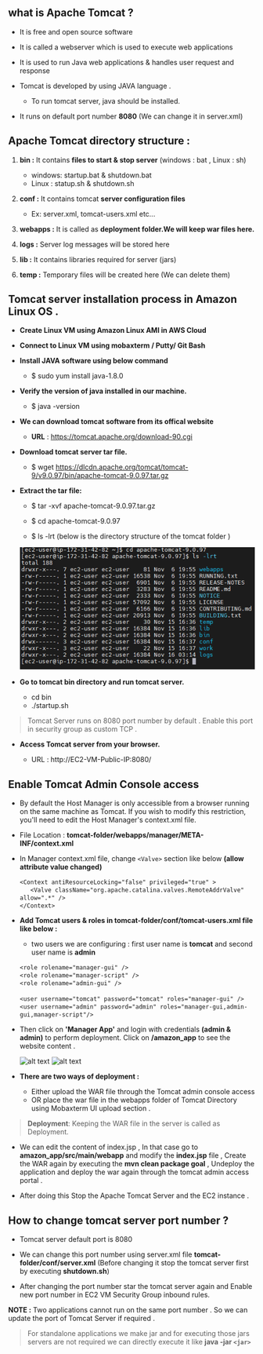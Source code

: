 ## what is Apache Tomcat ?


* It is free and open source software 

* It is called a webserver which is used to execute web applications 

* It is used to run Java web applications & handles user request and response

* Tomcat is developed by using JAVA language .

   * To run tomcat server, java should be installed.

* It runs on default port number __8080__ (We can change it in server.xml)

## Apache Tomcat directory structure :

1) __bin :__ It contains __files to start & stop server__  (windows : bat , Linux : sh)

	* windows: startup.bat & shutdown.bat
	* Linux : statup.sh & shutdown.sh

2) __conf :__ It contains tomcat __server configuration files__

	* Ex: server.xml, tomcat-users.xml etc...

3) __webapps :__ It is called as __deployment folder.We will keep war files here.__

4) __logs :__ Server log messages will be stored here

5) __lib :__ It contains libraries required for server (jars)

6) __temp :__  Temporary files will be created here (We can delete them)

## Tomcat server installation process in Amazon Linux OS .

* __Create Linux VM using Amazon Linux AMI in AWS Cloud__

* __Connect to Linux VM using mobaxterm / Putty/ Git Bash__

* __Install JAVA software using below command__ 

   * $ sudo yum install java-1.8.0

* __Verify the version of java installed in our machine.__
    
    * $ java -version

* __We can download tomcat software from its offical website__

   * __URL__ : https://tomcat.apache.org/download-90.cgi	

* __Download tomcat server tar file.__

   * 	$ wget https://dlcdn.apache.org/tomcat/tomcat-9/v9.0.97/bin/apache-tomcat-9.0.97.tar.gz


* __Extract the tar file:__

    * $ tar -xvf apache-tomcat-9.0.97.tar.gz
	
    * $ cd apache-tomcat-9.0.97
    
    * $ ls -lrt (below is the directory structure of the tomcat folder )

    ![alt text](image.png)

* __Go to tomcat bin directory and run tomcat server.__

   * cd bin
   * ./startup.sh

> Tomcat Server runs on 8080 port number by default . Enable this port in security group as custom TCP .

* __Access Tomcat server from your browser.__

   * URL : http://EC2-VM-Public-IP:8080/

## Enable Tomcat Admin Console access

* By default the Host Manager is only accessible from a browser running on the same machine as Tomcat. If you wish to modify this restriction, you'll need to edit the Host Manager's context.xml file.

* File Location : __tomcat-folder/webapps/manager/META-INF/context.xml__

* In Manager context.xml file, change `<Valve>` section like below __(allow attribute value changed)__

  ```
  <Context antiResourceLocking="false" privileged="true" >
     <Valve className="org.apache.catalina.valves.RemoteAddrValve" allow=".*" />
  </Context>
   ```

* __Add Tomcat users & roles in tomcat-folder/conf/tomcat-users.xml file like below :__
 
  * two users we are configuring : first user name is __tomcat__ and second user name is __admin__

   
  ```
  <role rolename="manager-gui" />
  <role rolename="manager-script" />
  <role rolename="admin-gui" />

  <user username="tomcat" password="tomcat" roles="manager-gui" />
  <user username="admin" password="admin" roles="manager-gui,admin-gui,manager-script"/>

* Then click on __'Manager App'__ and login with credentials __(admin & admin)__ to perform deployment. Click on __/amazon_app__ to see the website content . 

  ![alt text](image-1.png)
  ![alt text](image-2.png)

* __There are two ways of deployment :__

   * Either upload the WAR file through the Tomcat admin console access 
   * OR place the war file in the webapps folder of Tomcat Directory using Mobaxterm UI upload section .

> __Deployment__: Keeping the WAR file in the server is called as Deployment.

* We can edit the content of index.jsp , In that case go to __amazon_app/src/main/webapp__ and modify the __index.jsp__ file , Create the WAR again by executing the __mvn clean package goal__ , Undeploy the application and deploy the war again through the tomcat admin access portal .

* After doing this Stop the Apache Tomcat Server and the EC2 instance .

## How to change tomcat server port number ?

* Tomcat server default port is 8080

* We can change this port number using server.xml file __tomcat-folder/conf/server.xml__ (Before changing it stop the tomcat server first by executing __shutdown.sh__)

* After changing the port number star the tomcat server again and Enable new port number in EC2 VM Security Group inbound rules.

__NOTE :__ Two applications cannot run on the same port number . So we can update the port of Tomcat Server if required .

> For standalone applications we make jar and for executing those jars servers are not required we can directly execute it like __java -jar `<jar>`__

